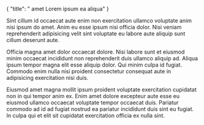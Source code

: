 {
  "title": " amet Lorem ipsum ea aliqua"
}

Sint cillum id occaecat aute enim non exercitation ullamco voluptate anim nisi ipsum do amet. Anim eu esse ipsum nisi officia dolor. Nisi veniam reprehenderit adipisicing velit sint voluptate eu labore aute aliquip sunt cillum deserunt aute.

Officia magna amet dolor occaecat dolore. Nisi labore sunt et eiusmod minim occaecat incididunt non reprehenderit duis ullamco aliquip ad. Aliqua ipsum tempor magna elit esse aliquip dolor. Qui minim culpa id fugiat. Commodo enim nulla nisi proident consectetur consequat aute in adipisicing exercitation nisi duis.

Eiusmod amet magna mollit ipsum proident voluptate exercitation cupidatat non in qui tempor anim ex. Enim amet dolore excepteur aute esse eu eiusmod ullamco occaecat voluptate tempor occaecat duis. Pariatur commodo ad id ad fugiat nostrud ea pariatur incididunt duis sint eu fugiat. In culpa qui et elit sit cupidatat exercitation officia ex nulla sint.